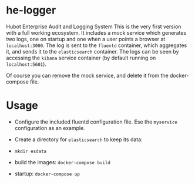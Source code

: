 # he-logger
Hubot Enterprise Audit and Logging System
This is the very first version with a full working ecosystem. It includes a mock service which generates two logs, one on startup and one when a user points a browser at `localhost:3000`. The log is sent to the `fluentd` container, which aggregates it, and sends it to the `elasticsearch` container. The logs can be seen by accessing the `kibana` service container (by default running on `localhost:5601`). 

Of course you can remove the mock service, and delete it from the docker-compose file.


# Usage
- Configure the included  fluentd configuration file. Ese the `myservice` configuration as an example.
- Create a directory for `elasticsearch` to keep its data:
- ```mkdir esdata```
- build the images:
```docker-compose build```

- startup:
```docker-compose up```

